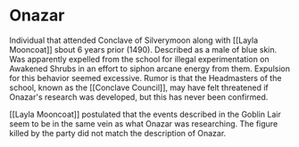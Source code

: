 # Onazar

Individual that attended Conclave of Silverymoon along with [[Layla Mooncoat]] sbout 6 years prior (1490).  Described as a male of blue skin.  Was apparently expelled from the school for illegal experimentation on Awakened Shrubs in an effort to siphon arcane energy from them.  Expulsion for this behavior seemed excessive. Rumor is that the Headmasters of the school, known as the [[Conclave Council]], may have felt threatened if Onazar's research was developed, but this has never been confirmed.

[[Layla Mooncoat]] postulated that the events described in the Goblin Lair seem to be in the same vein as what Onazar was researching.  The figure killed by the party did not match the description of Onazar.